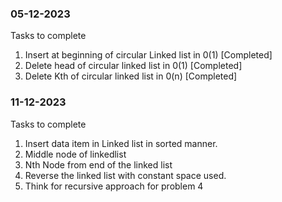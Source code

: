 ### 05-12-2023
Tasks to complete
1. Insert at beginning of circular Linked list in 0(1) [Completed]
2. Delete head of circular linked list in 0(1) [Completed]
3. Delete Kth of circular linked list in 0(n) [Completed]

### 11-12-2023
Tasks to complete

1. Insert data item in Linked list in sorted manner.
2. Middle node of linkedlist
3. Nth Node from end of the linked list
4. Reverse the linked list with constant space used.
5. Think for recursive approach for problem 4